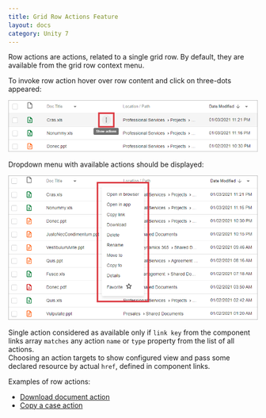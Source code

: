 ```yaml
---
title: Grid Row Actions Feature
layout: docs
category: Unity 7
---
```

Row actions are actions, related to a single grid row. By default, they are available from the grid row context menu.

To invoke row action hover over row content and click on three-dots appeared: 

![react_row-action-menu](row-actions/images/gridrowaction_1.png) 

Dropdown menu with available actions should be displayed:  

![react_row-action-menu-dropdown](row-actions/images/gridrowaction_2.png) 

Single action considered as available only if `link key` from the component links array `matches` any action `name` or `type` property from the list of all actions.  
Choosing an action targets to show configured view and pass some declared resource by actual `href`, defined in component links.

Examples of row actions:

- [Download document action](../../features/document-management/download-document)
- [Copy a case action](../../features/case-management/copy-case)